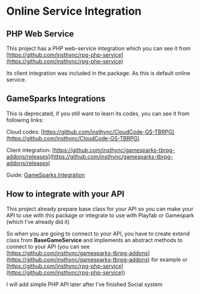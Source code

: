 # Online Service Integration

## PHP Web Service

This project has a PHP web-service integration which you can see it from [https://github.com/insthync/rpg-php-service](https://github.com/insthync/rpg-php-service)

Its client integration was included in the package. As this is default online service.

## GameSparks Integrations

This is deprecated, if you still want to learn its codes, you can see it from following links:

Cloud codes: [https://github.com/insthync/CloudCode-GS-TBRPG](https://github.com/insthync/CloudCode-GS-TBRPG)

Client integration: [https://github.com/insthync/gamesparks-tbrpg-addons/releases](https://github.com/insthync/gamesparks-tbrpg-addons/releases)

Guide: [GameSparks Integration](../pages/013-gamesparks-integration)

## How to integrate with your API

This project already prepare base class for your API so you can make your API to use with this package or integrate to use with Playfab or Gamespark (which I’ve already did it)

So when you are going to connect to your API, you have to create extend class from **BaseGameService** and implements an abstract methods to connect to your API (you can see [https://github.com/insthync/gamesparks-tbrpg-addons](https://github.com/insthync/gamesparks-tbrpg-addons) for example or [https://github.com/insthync/rpg-php-service](https://github.com/insthync/rpg-php-service))

I will add simple PHP API later after I’ve finished Social system